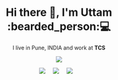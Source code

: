 <h1 align='center'> Hi there 👋, I'm Uttam  :bearded_person:💻 </h1>

<p align='center'>
  I live in Pune, INDIA and work at <b>TCS</b> 
</p>

<p align='center'>
  <a href="#"><img src="https://visitor-badge.glitch.me/badge?page_id=Uttam580.Uttam580"></a>
</p>

<p align='center'>
  <a href="https://twitter.com/stefany_vasc"><img src="https://img.shields.io/badge/twitter-%231DA1F2.svg?&style=for-the-badge&logo=twitter&logoColor=white" /></a>&nbsp;&nbsp;&nbsp;&nbsp;
  <a href="https://www.linkedin.com/in/uttam-choudhary-980554110/"><img src="https://img.shields.io/badge/linkedin-%230077B5.svg?&style=for-the-badge&logo=linkedin&logoColor=white" /></a>&nbsp;&nbsp;&nbsp;&nbsp;
  <a href="mailto:choudharyuttam94@gmail.com"><img src="https://img.shields.io/badge/gmail-%23D14836.svg?&style=for-the-badge&logo=gmail&logoColor=white" /></a>&nbsp;&nbsp;&nbsp;&nbsp;

</p>
